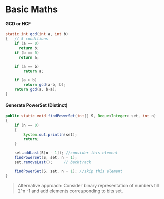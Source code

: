 # Basic Maths
#### GCD or HCF
```java
static int gcd(int a, int b)
{   // 5 conditions
    if (a == 0)
      return b;
    if (b == 0)
      return a;

    if (a == b)
        return a;

    if (a > b)
        return gcd(a-b, b);
    return gcd(a, b-a);
}
```

#### Generate PowerSet (Distinct)
```java
public static void findPowerSet(int[] S, Deque<Integer> set, int n)
{
    if (n == 0)
    {
        System.out.println(set);
        return;
    }

    set.addLast(S[n - 1]); //consider this element
    findPowerSet(S, set, n - 1);
    set.removeLast();     // backtrack

    findPowerSet(S, set, n - 1); //skip this element
}
````    
> Alternative approach: Consider binary representation of numbers till 2^n -1 and add elements corresponding to bits set.
